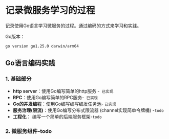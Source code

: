 # 记录微服务学习的过程

记录使用Go语言学习微服务的过程。通过编码的方式来学习和实践。

Go版本：  

```shell
go version go1.25.0 darwin/arm64
```

## Go语言编码实践

### 1. 基础部分

- **http server**：使用Go编写简单的http服务 -` 已实现`
- **RPC**：使用Go编写简单的RPC服务-` 已实现`
- **Go的并发编程**：使用Go编写编写编发任务池- `已实现`
- **服务治理(限流)**：使用Go编写分布式限流器 (channel实现简单令牌桶) -`todo`
- **工程化**： 编写一个简单的后端服务框架-`todo`



### 2. 微服务组件-todo

